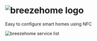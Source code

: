 ![breezehome logo](http://dl.dropboxusercontent.com/u/6791833/github/breezehome_cut_814x116.png)
==========
Easy to configure smart homes using NFC

![breezehome service list](http://dl.dropboxusercontent.com/u/6791833/github/breezehome_n7_services.png)
